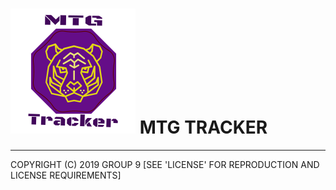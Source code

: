 # ![MTG TRACKER LOGO](mtg-tracker.logo.png)  MTG TRACKER

---------

COPYRIGHT (C) 2019 GROUP 9
[SEE 'LICENSE' FOR REPRODUCTION AND LICENSE REQUIREMENTS]
